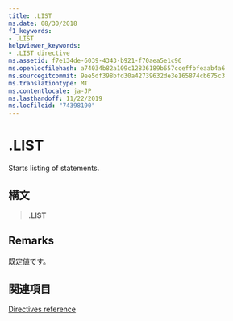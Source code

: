 ```yaml
---
title: .LIST
ms.date: 08/30/2018
f1_keywords:
- .LIST
helpviewer_keywords:
- .LIST directive
ms.assetid: f7e134de-6039-4343-b921-f70aea5e1c96
ms.openlocfilehash: a74034b82a109c12836189b657cceffbfeaab4a6
ms.sourcegitcommit: 9ee5df398bfd30a42739632de3e165874cb675c3
ms.translationtype: MT
ms.contentlocale: ja-JP
ms.lasthandoff: 11/22/2019
ms.locfileid: "74398190"
---
```

# <a name="list"></a>.LIST

Starts listing of statements.

## <a name="syntax"></a>構文

> **.LIST**

## <a name="remarks"></a>Remarks

既定値です。

## <a name="see-also"></a>関連項目

[Directives reference](directives-reference.md)
